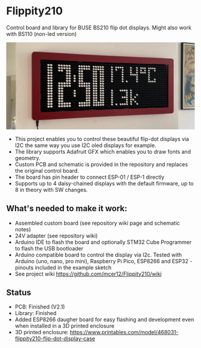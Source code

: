 # Flippity210
Control board and library for BUSE BS210 flip dot displays. Might also work with BS110 (non-led version)

![alt text](https://github.com/mcer12/Flippity210/raw/refs/heads/master/resources/wall_clock.webp)  

- This project enables you to control these beautiful flip-dot displays via I2C the same way you use I2C oled displays for example. 
- The library supports Adafruit GFX which enables you to draw fonts and geometry.
- Custom PCB and schematic is provided in the repository and replaces the original control board.
- The board has pin header to connect ESP-01 / ESP-1 directly
- Supports up to 4 daisy-chained displays with the default firmware, up to 8 in theory with SW changes.

## What's needed to make it work:
- Assembled custom board (see repository wiki page and schematic notes)
- 24V adapter (see repository wiki)
- Arduino IDE to flash the board and optionally STM32 Cube Programmer to flash the USB bootloader
- Arduino compatible board to control the display via I2c. Tested with Arduino (uno, nano, pro mini), Raspberry Pi Pico, ESP8266 and ESP32 - pinouts included in the example sketch
- See project wiki https://github.com/mcer12/Flippity210/wiki

## Status
- PCB: Finished (V2.1)
- Library: Finished
- Added ESP8266 daugher board for easy flashing and development even when installed in a 3D printed enclosure
- 3D printed enclosure: https://www.printables.com/model/468031-flippity210-flip-dot-display-case
